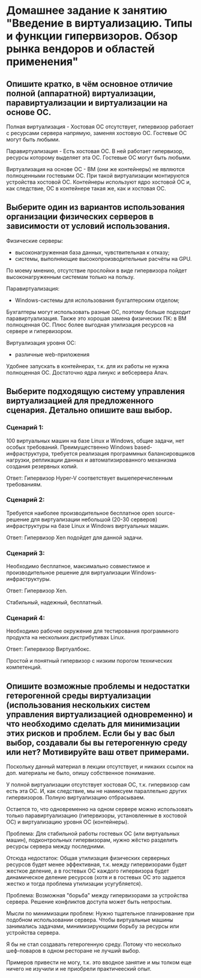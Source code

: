 # Домашнее задание к занятию "Введение в виртуализацию. Типы и функции гипервизоров. Обзор рынка вендоров и областей применения"


## Опишите кратко, в чём основное отличие полной (аппаратной) виртуализации, паравиртуализации и виртуализации на основе ОС.
 
Полная виртуализация - Хостовая ОС отсутствует, гипервизор работает с ресурсами сервера напрямую, заменяя хостовую ОС. Гостевые ОС могут быть любыми.

Паравиртуализация - Есть хостовая ОС. В ней работает гипервизор, ресурсы которому выделяет эта ОС.
Гостевые ОС могут быть любыми.

Виртуализация на основе ОС - ВМ (они же контейнеры) не являются полноценными гостевыми ОС. 
При такой виртуализации монтируются устройства хостовой ОС. 
Контейнеры используют ядро хостовой ОС и, как следствие, ОС в контейнере такая же, как и хостовая ОС.


## Выберите один из вариантов использования организации физических серверов в зависимости от условий использования.

Физические серверы:

- высоконагруженная база данных, чувствительная к отказу;
- системы, выполняющие высокопроизводительные расчёты на GPU.

По моему мнению, отсутствие прослойки в виде гипервизора пойдет высоконагруженным системам только на пользу.

Паравиртуализация:

- Windows-системы для использования бухгалтерским отделом;

Бухгалтеры могут использовать разные ОС, поэтому больше подходит паравиртуализация.
Также это хорошая замена физических ПК: в ВМ полноценная ОС. Плюс более выгодная утилизация ресурсов на 
сервере и гипервизором.
 
Виртуализация уровня ОС:

- различные web-приложения

Удобнее запускать в контейнерах, т.к. для их работы не нужна полноценная ОС. Достаточно ядра линукс и вебсервера Апач.


## Выберите подходящую систему управления виртуализацией для предложенного сценария. Детально опишите ваш выбор.


### Сценарий 1:

100 виртуальных машин на базе Linux и Windows, общие задачи, нет особых требований. 
Преимущественно Windows based-инфраструктура, требуется реализация программных балансировщиков нагрузки, 
репликации данных и автоматизированного механизма создания резервных копий.  

Ответ: Гипервизор Hyper-V соответствует вышеперечисленным требованиям.


### Сценарий 2:

Требуется наиболее производительное бесплатное open source-решение для виртуализации 
небольшой (20-30 серверов) инфраструктуры на базе Linux и Windows виртуальных машин.

Ответ: Гипервизор Xen подойдет для данной задачи.


### Сценарий 3:

Необходимо бесплатное, максимально совместимое и производительное решение для 
виртуализации Windows-инфраструктуры.

Ответ: Гипервизор Xen.

Стабильный, надежный, бесплатный.


### Сценарий 4:

Необходимо рабочее окружение для тестирования программного продукта на нескольких 
дистрибутивах Linux.

Ответ: Гипервизор Виртуалбокс. 

Простой и понятный гипервизор с низким порогом технических компетенций. 


## Опишите возможные проблемы и недостатки гетерогенной среды виртуализации (использования нескольких систем управления виртуализацией одновременно) и что необходимо сделать для минимизации этих рисков и проблем. Если бы у вас был выбор, создавали бы вы гетерогенную среду или нет? Мотивируйте ваш ответ примерами.

Поскольку данный материал в лекции отсутствует, и никаких ссылок на доп. материалы не было,
 опишу собственное понимание.

У полной виртуализации отсутствует хостовая ОС, т.к. гипервизор сам есть эта ОС. И, как следствие,
мы не намиксуем параллельно других гипервизоров. Полную виртуализацию отбрасываем.

Остается то, что одновременно на одном сервере можно использовать только паравиртуализацию (гипервизоры, установленные 
в хостовой ОС) и виртуализацию уровня ОС (контейнеры).

Проблема: Для стабильной работы гостевых ОС (или виртуальных машин), подконтрольных гипервизорам, нужно жёстко
разделить ресурсы сервера между последними.

Отсюда недостаток: Общая утилизация физических серверных ресурсов будет менее эффективная, т.к. между гипервизорами
будет жесткое деление, а в гостевых ОС каждого гипервизора будет динамическое деление ресурсов (хотя и в гостевых ОС это задается жестко и тогда проблема утилизации усугубляется). 

Проблема: Возможная "борьба" между гипервизорами за устройства сервера. Решение конфликтов доступа может быть непростым.

Мысли по минимизации проблем: Нужно тщательное планирование при подобном использовании сервера. Чтобы 
виртуальные машины занимались задачами, минимизирующими борьбу за ресурсы или устройства сервера.

Я бы не стал создавать гетерогенную среду. Потому что несколько шеф-поваров в одном ресторане не 
лучший выбор.

Примеров привести не могу, т.к. это вводное занятие и мы толком еще ничего не изучили и не приобрели
практичееский опыт.